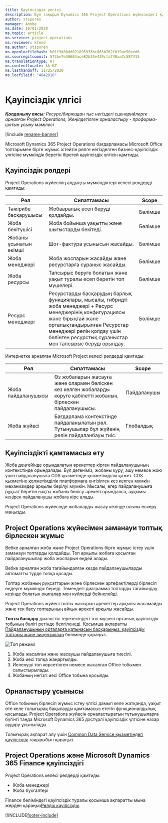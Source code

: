 ```yaml
---
title: Қауіпсіздік үлгісі
description: Бұл тақырып Dynamics 365 Project Operations жүйесіндегі қауіпсіздік үлгісі туралы ақпарат береді.
author: stsporen
manager: Annbe
ms.date: 10/01/2020
ms.topic: article
ms.service: project-operations
ms.reviewer: kfend
ms.author: stsporen
ms.openlocfilehash: b01f3d88dd021895933bc863b762f019ae50eed6
ms.sourcegitcommit: 573be7e36604ace82b35e439cfa748aa7c587415
ms.translationtype: HT
ms.contentlocale: kk-KZ
ms.lasthandoff: 11/25/2020
ms.locfileid: "4642910"
---
```

# <a name="security-model"></a>Қауіпсіздік үлгісі

_**Қолданылу аясы:** Ресурс/биржадан тыс негіздегі сценарийлерге арналған Project Operations, Жеңілдетілген орналастыру - проформа-шотын ұсыну мәмілесі_

[!include [rename-banner](~/includes/cc-data-platform-banner.md)]

Microsoft Dynamics 365 Project Operations бағдарламасы Microsoft Office топтарымен бірге жұмыс істейтін рөлге негізделген бизнес-қауіпсіздік үлгісіне мүмкіндік беретін бірегей қауіпсіздік үлгісін қамтиды. 


## <a name="security-roles"></a>Қауіпсіздік рөлдері
Project Operations жүйесінің алдыңғы мүмкіндіктері келесі рөлдерді қамтиды:

| Рөл                          | Сипаттамасы                                                                                                                                                                 | Scope |
|-------------------------------|-----------------------------------------------------------------------------------------------------------------------------------------------------------------------------|------|
| Тәжірибе басқарушысы              | Жобааралық есеп беруді қолдайды.                                                                                                            | Бөлімше              |
| Жоба бекітушісі              | Жоба бойынша уақытты және шығыстарды бекітеді.                                                                                                                              | Бөлімше |
| Жобаны ұсынатын әкімші | Шот-фактура ұсынысын жасайды.                                                                                                                                                 | Бөлімше |
| Жоба менеджері               | Жоба жоспарын жасайды және ресурстарға сұраныс жасайды.                                                                                                                              | Бөлімше |
| Жоба ресурсы              | Тапсырыс беруге болатын және уақыт туралы есеп беретін топ мүшелері.                                                                                                          | Бөлімше|
| Ресурс менеджері              | Ресурстарды басқарудың барлық функциялары, мысалы, гибридті жоба менеджері + Ресурс менеджерінің конфигурациясы және бірыңғай және орталықтандырылған Ресурстар менеджері рөлін қолдау үшін бөлінген ресурстық сұраныстар мен тапсырыс беруді орындау. | Бөлімше |


Интернетке арналған Microsoft Project келесі рөлдерді қамтиды:

| Рөл           | Сипаттамасы                                                                                                        | Scope  |
|----------------|--------------------------------------------------------------------------------------------------------------------|--------|
| Жоба пайдаланушысы   | Өз жобаларын жасауға және олармен бөліскен кез келген жобаларды көруге қабілетті жобаның бірлескен пайдаланушысы. | Пайдаланушы   |
| Жоба жүйесі | Бағдарлама контекстінде пайдаланылатын рөл. Тұтынушылар бұл жүйенің рөлін пайдаланбауы тиіс.                                    | Глобалдық |

## <a name="security-enforcement"></a>Қауіпсіздікті қамтамасыз ету
Жоба деңгейінде орындалатын әрекеттер кірген пайдаланушының контекстінде орындалады. Бұл дегеніміз, жобаны құру, ашу немесе жою үшін пайдаланушыға CDS қызметінде қолжетімділік қажет. CDS қызметіне қолжетімділік платформаға енгізілген кез келген мүмкін механизмдер арқылы берілуі мүмкін. Мысалы, егер пайдаланушыға рұқсат беретін нақты жобаны бөлісу әрекеті орындалса, ауқымы кеңірек пайдаланушы жобаға кіре алады.

Project Operations жүйесінде жобаларды жасау кезінде осыны ескеру маңызды.

## <a name="modern-group-collaboration-with-project-operations"></a>Project Operations жүйесімен заманауи топтық бірлескен жұмыс
Вебке арналған жоба және Project Operations бірге жұмыс істеу үшін заманауи топтарды қолдайды. Топ арқылы жобаға қосылған пайдаланушылар жоба жоспарын өңдей алады.

Вебке арналған жоба тағайындалған кезде пайдаланушыларды автоматты түрде топқа қосады.

Топтар жобаның рұқсаттарын және бірлескен артефактілерді бірлесіп өңдеуге мүмкіндік береді. Төмендегі диаграмма топтарды тағайындау кезінде болатын оқиғалар мен күйлерді бейнелейді.

Project Operations жүйесі топты жасырын әрекеттер арқылы жасамайды және тек басу топтарының айқын әрекеті арқылы жасайды.

**Топты басқару** диалогтік терезесіндегі топ мүшесі ортаның қауіпсіздік тобының бөлігі ретінде белгіленеді. Қосымша ақпаратты [Пайдаланушының орталарға қатынасын басқарыңыз: қауіпсіздік топтары және лицензиялар](https://docs.microsoft.com/power-platform/admin/control-user-access) бөлімінде қараңыз.

![Топ режимі](./media/groupsmode.png)

1. Жоба жасалған және жасаушы пайдаланушыға тиесілі.
2. Жоба иесі топқа жаңартылды.
3. Иеленуші топ көрсетілген немесе жасалған Office тобымен салыстырылады.
4. Жобаның негізгі иесі Office тобына қосылды.

## <a name="deployment-recommendation"></a>Орналастыру ұсынысы
Office тобының бірлесіп жұмыс істеу үлгісі дамып келе жатқанда, уақыт өте келе толығырақ бақылауды қамтамасыз ететін функционалдылық қосылады. Project Operations жүйесін орналастыратын тұтынушыларға бүгінгі таңда Microsoft Dynamics 365 дәстүрлі қауіпсіздік үлгісіне назар аудару ұсынылады.

Толығырақ ақпарат алу үшін [Common Data Service қызметіндегі қауіпсіздік](https://docs.microsoft.com/power-platform/admin/wp-security) тақырыбын қараңыз.

## <a name="project-operations-and-microsoft-dynamics-365-finance-security"></a>Project Operations және Microsoft Dynamics 365 Finance қауіпсіздігі
Project Operations келесі рөлдерді қамтиды:

- Жоба менеджері
- Жоба бухгалтері

Finance бөліміндегі қауіпсіздік туралы қосымша ақпаратты мына жерден қараңыз[Рөлдік қауіпсіздік](https://docs.microsoft.com/dynamics365/fin-ops-core/dev-itpro/sysadmin/role-based-security).




[!INCLUDE[footer-include](../includes/footer-banner.md)]
